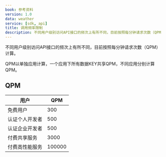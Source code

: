 ```yaml
---
book: 参考资料
version: 1.0
data: weather
service: [sdk, api]
title: 调用频率限制
description: 不同用户级别访问API接口的频次上有所不同，目前按照每分钟请求次数（QPM）计算。QPM以单独应用计算，一个应用下所有数据KEY共享QPM，不同应用分别计算QPM。
---
```

不同用户级别访问API接口的频次上有所不同，目前按照每分钟请求次数（QPM）计算。

QPM以单独应用计算，一个应用下所有数据KEY共享QPM，不同应用分别计算QPM。

## QPM

|用户|QPM|
|---|---|
|免费用户|300|
|认证个人开发者|500|
|认证企业开发者|500|
|付费共享服务|3000|
|付费高性能服务|100000|

